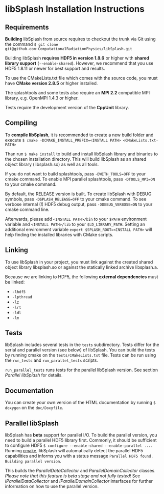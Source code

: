 libSplash Installation Instructions
===================================

Requirements
------------

**Building** libSplash from source requires to checkout the trunk via Git
using the command
`$ git clone git@github.com:ComputationalRadiationPhysics/libSplash.git`

Building libSplash **requires HDF5 in version 1.8.6** or higher with **shared library support**
(`--enable-shared`).
However, we recommend that you use HDF5 1.8.11 or newer for best support and results.

To use the CMakeLists.txt file which comes with the source code, you must have
**CMake version 2.8.5** or higher installed.

The splashtools and some tests also require an **MPI 2.2** compatible MPI library,
e.g. OpenMPI 1.4.3 or higher.

Tests require the development version of the **CppUnit** library.


Compiling
---------

To **compile libSplash**, it is recommended to create a new build folder and execute
`$ cmake -DCMAKE_INSTALL_PREFIX=<INSTALL PATH> <CMakeLists.txt-PATH>`

Than run `$ make install` to build and install libSplash library and binaries to the chosen
installation directory. This will build libSplash as an shared object library (libsplash.so)
as well as all tools.

If you do not want to build splashtools, pass `-DWITH_TOOLS=OFF` to your cmake command.
To enable MPI parallel splashtools, pass `-DTOOLS_MPI=ON` to your cmake command.

By default, the RELEASE version is built. To create libSplash with DEBUG symbols,
pass `-DSPLASH_RELEASE=OFF` to your cmake command.
To see verbose internal (!) HDF5 debug output, pass `-DDEBUG_VERBOSE=ON`
to your cmake command line.

Afterwards, please add `<INSTALL PATH>/bin` to your `$PATH` environment variable and
`<INSTALL PATH>/lib` to your `$LD_LIBRARY_PATH`.
Setting an additional environment variable `export $SPLASH_ROOT=<INSTALL PATH>` will
help finding the installed libraries with CMake scripts.


Linking
-------

To use libSplash in your project, you must link against the created shared object library
libsplash.so or against the statically linked archive libsplash.a.

Because we are linking to HDF5, the following **external dependencies** must be linked:
- `-lhdf5`
- `-lpthread`
- `-lz`
- `-lrt`
- `-ldl`
- `-lm`

Tests
-----

libSplash includes several tests in the `tests` subdirectory.
Tests differ for the serial and parallel version (see below) of libSplash.
You can build the tests by running cmake on the `tests/CMakeLists.txt` file.
Tests can be run using the `run_tests` and `run_parallel_tests` scripts.

`run_parallel_tests` runs tests for the parallel libSplash version.
See section *Parallel libSplash* for details.


Documentation
-------------

You can create your own version of the HTML documentation by running
`$ doxygen` on the `doc/Doxyfile`.


Parallel libSplash
------------------

libSplash has **beta** support for parallel I/O.
To build the parallel version, you need to build a parallel HDF5 library first.
Commonly, it should be sufficient to configure HDF5 `$ configure --enable-shared --enable-parallel ...`.
Running [cmake](#Compiling), libSplash will automatically detect the parallel HDF5
capabilities and informs you with a status message
`Parallel HDF5 found. Building parallel version`.

This builds the *ParallelDataCollector* and *ParallelDomainCollector* classes.
*Please note that this feature is beta stage and not fully tested!*
See *IParallelDataCollector* and *IParallelDomainCollector* interfaces for further
information on how to use the parallel version.

